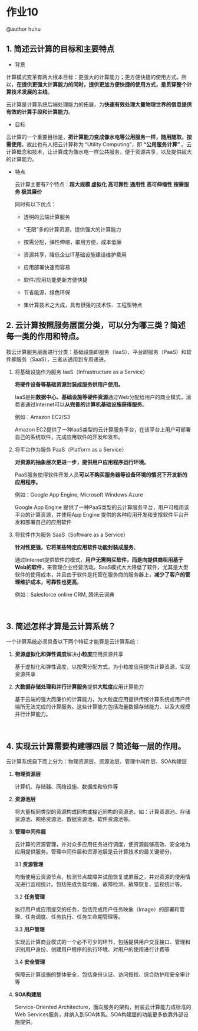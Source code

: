 # 作业10

@author huhu

## 1. 简述云计算的目标和主要特点

- 背景

​	计算模式变革有两大根本目标：更强大的计算能力；更方便快捷的使用方式。所以，**在提供更强大计算能力的同时，提供更加方便快捷的使用方式，是贯穿整个计算技术发展的主线**。

​	云计算是计算系统后端处理能力的拓展，为**快速有效处理大量物理世界的信息提供有效的计算手段和计算能力**。



- 目标

​	云计算的一个重要目标是，**把计算能力变成像水电等公用服务一样，随用随取，按需使用**。故此也有人把云计算称为 “Utility Computing”，即 **“公用服务计算”** 。云计算概念和技术，让计算成为像水电一样公共服务，便于资源共享，以及提供超大的计算能力。



- 特点

  云计算主要有7个特点：**超大规模 虚拟化 高可靠性 通用性 高可伸缩性 按需服务 极其廉价**

  同时有以下优点：

  - 透明的云端计算服务

  - “无限”多的计算资源，提供强大的计算能力
  - 按需分配，弹性伸缩，取用方便，成本低廉
  - 资源共享，降低企业IT基础设施建设维护费用
  - 应用部署快速而容易
  - 软件/应用功能更新方便快捷
  - 节省能源，绿色环保
  - 集计算技术之大成，具有很强的技术性、工程型特点




## 2. 云计算按照服务层面分类，可以分为哪三类？简述每一类的作用和特点。

按云计算服务层面进行分类：基础设施即服务（IaaS）、平台即服务（PaaS）和软件即服务（SaaS），三者从通用到专用递进。

1. 将基础设施作为服务 IaaS（Infrastructure as a Service）

   **将硬件设备等基础资源封装成服务供用户使用。**

   IaaS是把**数据中心、基础设施等硬件资源**通过Web分配给用户的商业模式，消费者通过Internet可以**从完善的计算机基础设施获得服务**。

   例如：Amazon EC2/S3

   Amazon EC2提供了一种IaaS类型的云计算服务平台，在该平台上用户可部署自己的系统软件，完成应用软件的开发和发布。

2. 将平台作为服务 PaaS（Platform as a Service）

   **对资源的抽象层次更进一步，提供用户应用程序运行环境。**

   PaaS服务使得软件开发人员**可以不购买服务器等设备环境的情况下开发新的应用程序。**

   例如：Google App Engine, Microsoft Windows Azure

   Google App Engine 提供了一种PaaS类型的云计算服务平台，用户可租用该平台的计算资源，并使用App Engine 提供的各种应用开发和支撑软件平台开发和部署自己的应用软件

3. 将软件作为服务 SaaS（Software as a Service）

   **针对性更强，它将某些特定应用软件功能封装成服务**。

   通过Internet提供软件的模式，**用户无需购买软件，而是向提供商租用基于Web的软件**，来管理企业经营活动。SaaS模式大大降低了软件，尤其是大型软件的使用成本，并且由于软件是托管在服务商的服务器上，**减少了客户的管理维护成本，可靠性也更高**。

   例如：Salesforce online CRM, 腾讯云词典

   ​


## 3. 简述怎样才算是云计算系统？

一个计算系统必须具备以下两个特征才能算是云计算系统：

1. **资源虚拟化和弹性调度**解决**小粒度**应用资源共享

   基于虚拟化和弹性调度，以按需分配方式，为小粒度应用提供计算资源，实现资源共享

2. **大数据存储处理和并行计算服务**提供**大粒度**应用计算能力

   基于云端的强大而廉价的计算能力，为大粒度应用提供传统计算系统或用户终端所无法完成的计算服务。这些计算能力包括海量数据存储能力、以及大规模并行计算能力。

   ​


## 4. 实现云计算需要构建哪四层？简述每一层的作用。

云计算系统自下而上分为：物理资源层、资源池层、管理中间件层、SOA构建层

1. **物理资源层**

   计算机、存储器、网络设施、数据库和软件等

2. **资源池层**

   将大量相同类型的资源构成同构或接近同构的资源池，如：计算资源池、存储资源池、网络资源池、数据资源池、软件资源池等。

3. **管理中间件层**

   云计算的资源管理，并对众多应用任务进行调度，使资源能够高效、安全地为应用提供服务。管理中间件层和资源池层是云计算技术的最关键部分。

   3.1 **资源管理**

   均衡使用云资源节点，检测节点故障并试图恢复或屏蔽之，并对资源的使用情况进行监视统计。包括完成负载均衡、故障检测、故障恢复、监视统计等。

   3.2 **任务管理**

   执行用户或应用提交的任务，包括完成用户任务映象（Image）的部署和管理、任务调度、任务执行、任务生命期管理等。

   3.3 **用户管理**

   ​实现云计算商业模式的一个必不可少的环节，包括提供用户交互接口、管理和识别用户身份、创建用户程序的执行环境、对用户的使用进行计费等

   3.4 **安全管理**

   保障云计算设施的整体安全，包括身份认证、访问授权、综合防护和安全审计等

4. **SOA构建层**

   Service-Oriented Architecture，面向服务的架构，封装云计算能力成标准的Web Services服务，并纳入到SOA体系。SOA构建层的功能更多依靠外部设施提供。